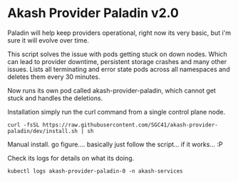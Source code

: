 # Akash Provider Paladin v2.0
Paladin will help keep providers operational, right now its very basic, but i'm sure it will evolve over time.

This script solves the issue with pods getting stuck on down nodes.
Which can lead to provider downtime, persistent storage crashes and many other issues.
Lists all terminating and error state pods across all namespaces and deletes them every 30 minutes.

Now runs its own pod called akash-provider-paladin, which cannot get stuck and handles the deletions.



Installation simply run the curl command from a single control plane node.
```shell
curl -fsSL https://raw.githubusercontent.com/SGC41/akash-provider-paladin/dev/install.sh | sh
```

Manual install.
go figure.... basically just follow the script... if it works... :P

Check its logs for details on what its doing.
```
kubectl logs akash-provider-paladin-0 -n akash-services
```

